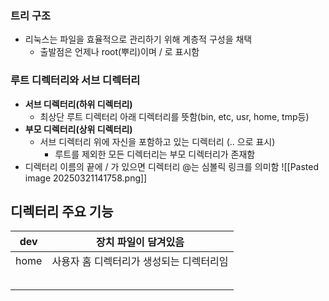 
### 트리 구조
- 리눅스는 파일을 효율적으로 관리하기 위해 계층적 구성을 채택
	- 출발점은 언제나 root(뿌리)이며 / 로 표시함
	
### 루트 디렉터리와 서브 디렉터리
- **서브 디렉터리(하위 디렉터리)**
	- 최상단 루트 디렉터리 아래 디렉터리를 뜻함(bin, etc, usr, home, tmp등)
- **부모 디렉터리(상위 디렉터리)**
	- 서브 디렉터리 위에 자신을 포함하고 있는 디렉터리 (.. 으로 표시)
		- 루트를 제외한 모든 디렉터리는 부모 디렉터리가 존재함
- 디렉터리 이름의 끝에 / 가 있으면 디렉터리 @는 심볼릭 링크를 의미함
![[Pasted image 20250321141758.png]]


## 디렉터리 주요 기능

| dev  | 장치 파일이 담겨있음            |
| ---- | ---------------------- |
| home | 사용자 홈 디렉터리가 생성되는 디렉터리임 |
|      |                        |
|      |                        |
|      |                        |
|      |                        |
|      |                        |
